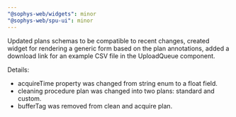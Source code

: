 ```yaml
---
"@sophys-web/widgets": minor
"@sophys-web/spu-ui": minor
---
```


Updated plans schemas to be compatible to recent changes, created widget for rendering a generic form based on the plan annotations, added a download link for an example CSV file in the UploadQueue component.

Details:

- acquireTime property was changed from string enum to a float field.
- cleaning procedure plan was changed into two plans: standard and custom.
- bufferTag was removed from clean and acquire plan.
